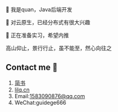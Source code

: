  👋 我是quan，Java后端开发
 
 👀 对云原生，已经分布式有很大兴趣
 
 💞️ 正在准备实习，希望内推
 
 高山仰止，景行行止，虽不能至，然心向往之

## Contact me 📱

1. [简书](https://www.jianshu.com/u/1c2a18455371)
2. [lilq.cn](http://lilq.cn)
3. Email:1583090876@qq.com
4. WeChat:guidege666
